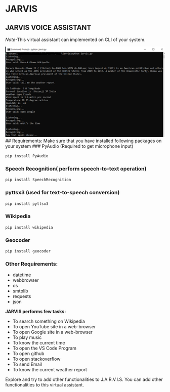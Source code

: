 # JARVIS
## JARVIS VOICE ASSISTANT
*Note*-This virtual assistant can implemented on CLI of your system.

<img src="images/Screenshot (51).png" width="700">
## Requirements:
Make sure that you have installed following packages on your system
### PyAudio (Required to get microphone input)


```
pip install PyAudio
```
### Speech Recognition( perform speech-to-text operation)

```
pip install SpeechRecognition
```
### pyttsx3 (used for text-to-speech conversion)

```
pip install pyttsx3
```
### Wikipedia 

```
pip install wikipedia
```
### Geocoder
```
pip install geocoder
```
### Other Requirements:

- datetime
- webbrowser
- os
- smtplib
- requests
- json

**JARVIS performs few tasks:**

- To search something on Wikipedia 
- To open YouTube site in a web-browser
- To open Google site in a web-browser
- To play music 
- To know the current time
- To open the VS Code Program
- To open github
- To open stackoverflow
- To send Email
- To know the current weather report

Explore and try to add other functionalities to J.A.R.V.I.S.
You can add other functionalities to this virtual assistant.

